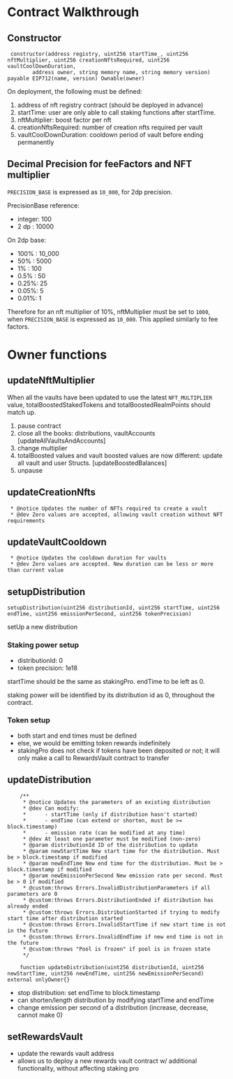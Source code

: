 
# Contract Walkthrough

## Constructor

```solidity
 constructor(address registry, uint256 startTime_, uint256 nftMultiplier, uint256 creationNftsRequired, uint256 vaultCoolDownDuration,
        address owner, string memory name, string memory version) payable EIP712(name, version) Ownable(owner)
```

On deployment, the following must be defined:

1. address of nft registry contract (should be deployed in advance)
2. startTime: user are only able to call staking functions after startTime.
3. nftMultiplier: boost factor per nft
4. creationNftsRequired: number of creation nfts required per vault
5. vaultCoolDownDuration: cooldown period of vault before ending permanently

## Decimal Precision for feeFactors and NFT multiplier

`PRECISION_BASE` is expressed as `10_000`, for 2dp precision.

PrecisionBase reference:
- integer: 100
- 2 dp   : 10000

On 2dp base:
- 100% : 10_000
- 50%  : 5000
- 1%   : 100
- 0.5% : 50
- 0.25%: 25
- 0.05%: 5
- 0.01%: 1

Therefore for an nft multiplier of 10%, nftMultiplier must be set to `1000`, when `PRECISION_BASE` is expressed as `10_000`.
This applied similarly to fee factors.

# Owner functions

## updateNftMultiplier

When all the vaults have been updated to use the latest `NFT_MULTIPLIER` value, totalBoostedStakedTokens and totalBoostedRealmPoints should match up.

1. pause contract
2. close all the books: distributions, vaultAccounts [updateAllVaultsAndAccounts]
3. change multiplier
4. totalBoosted values and vault boosted values are now different: update all vault and user Structs. [updateBoostedBalances]
5. unpause

## updateCreationNfts

     * @notice Updates the number of NFTs required to create a vault
     * @dev Zero values are accepted, allowing vault creation without NFT requirements

## updateVaultCooldown

     * @notice Updates the cooldown duration for vaults
     * @dev Zero values are accepted. New duration can be less or more than current value


## setupDistribution

`setupDistribution(uint256 distributionId, uint256 startTime, uint256 endTime, uint256 emissionPerSecond, uint256 tokenPrecision)`

setUp a new distribution

### Staking power setup

- distributionId: 0
- token precision: 1e18

startTime should be the same as stakingPro. endTime to be left as 0.

staking power will be identified by its distribution id as 0, throughout the contract.


### Token setup

- both start and end times must be defined
- else, we would be emitting token rewards indefinitely
- stakingPro does not check if tokens have been deposited or not; it will only make a call to RewardsVault contract to transfer

## updateDistribution

```solidity
    /** 
     * @notice Updates the parameters of an existing distribution
     * @dev Can modify:
     *      - startTime (only if distribution hasn't started)
     *      - endTime (can extend or shorten, must be >= block.timestamp)
     *      - emission rate (can be modified at any time)
     * @dev At least one parameter must be modified (non-zero)
     * @param distributionId ID of the distribution to update
     * @param newStartTime New start time for the distribution. Must be > block.timestamp if modified
     * @param newEndTime New end time for the distribution. Must be > block.timestamp if modified
     * @param newEmissionPerSecond New emission rate per second. Must be > 0 if modified
     * @custom:throws Errors.InvalidDistributionParameters if all parameters are 0
     * @custom:throws Errors.DistributionEnded if distribution has already ended
     * @custom:throws Errors.DistributionStarted if trying to modify start time after distribution started
     * @custom:throws Errors.InvalidStartTime if new start time is not in the future
     * @custom:throws Errors.InvalidEndTime if new end time is not in the future
     * @custom:throws "Pool is frozen" if pool is in frozen state 
     */

    function updateDistribution(uint256 distributionId, uint256 newStartTime, uint256 newEndTime, uint256 newEmissionPerSecond) external onlyOwner{}
```

- stop distribution: set endTime to block.timestamp
- can shorten/length distribution by modifying startTime and endTime
- change emission per second of a distribution (increase, decrease, cannot make 0)

## setRewardsVault

- update the rewards vault address
- allows us to deploy a new rewards vault contract w/ additional functionality, without affecting staking pro
